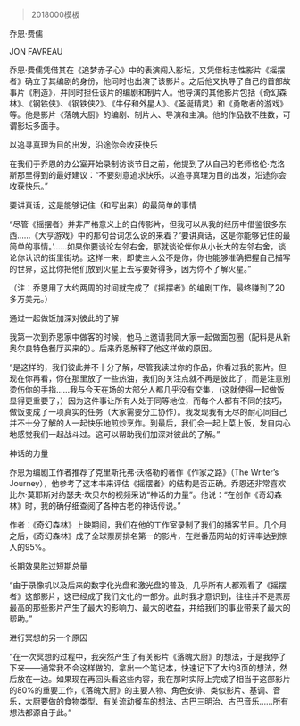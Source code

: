 # 
> 2018000模板



乔恩·费儒


JON FAVREAU


乔恩·费儒凭借其在《追梦赤子心》中的表演闯入影坛，又凭借标志性影片《摇摆者》确立了其编剧的身份，他同时也出演了该影片。之后他又执导了自己的首部故事片《制造》，并同时担任该片的编剧和制片人。他导演的其他影片包括《奇幻森林》、《钢铁侠》、《钢铁侠2》、《牛仔和外星人》、《圣诞精灵》和《勇敢者的游戏》等。他是影片《落魄大厨》的编剧、制片人、导演和主演。他的作品数不胜数，可谓影坛多面手。


以追寻真理为目的出发，沿途你会收获快乐

在我们于乔恩的办公室开始录制访谈节目之前，他提到了从自己的老师格伦·克洛斯那里得到的最好建议：“不要刻意追求快乐。以追寻真理为目的出发，沿途你会收获快乐。”


要讲真话，这是能够记住（和写出来）的最简单的事情

“尽管《摇摆者》并非严格意义上的自传影片，但我可以从我的经历中借鉴很多东西……《大亨游戏》中的那句台词怎么说的来着？‘要讲真话，这是你能够记住的最简单的事情。’……如果你要谈论左邻右舍，那就谈论伴你从小长大的左邻右舍，谈论你认识的街里街坊。这样一来，即使主人公不是你，你也能够准确把握自己描写的世界，这比你把他们放到火星上去写要好得多，因为你不了解火星。”

（注：乔恩用了大约两周的时间就完成了《摇摆者》的编剧工作，最终赚到了20多万美元。）


通过一起做饭加深对彼此的了解

我第一次到乔恩家中做客的时候，他马上邀请我同大家一起做面包圈（配料是从新奥尔良特色餐厅买来的）。后来乔恩解释了他这样做的原因。

“是这样的，我们彼此并不十分了解，尽管我读过你的作品，你看过我的影片。但现在你再看，你在那里放了一些热油，我们的关注点就不再是彼此了，而是注意别烫伤你的手指……我与今天在场的大部分人都几乎没有交集，（这就使得一起做饭显得更重要了，）因为这件事让所有人处于同等地位，而每个人都有不同的技巧，做饭变成了一项真实的任务（大家需要分工协作）。我发现我有无尽的耐心同自己并不十分了解的人一起快乐地煎炒烹炸。到最后，我们会一起上菜上饭，发自内心地感觉我们一起战斗过。这可以帮助我们加深对彼此的了解。”


神话的力量

乔恩为编剧工作者推荐了克里斯托弗·沃格勒的著作《作家之路》（The Writer’s Journey），他参考了这本书来评估《摇摆者》的结构是否正确。乔恩还非常喜欢比尔·莫耶斯对约瑟夫·坎贝尔的视频采访“神话的力量”。他说：“在创作《奇幻森林》时，我的确仔细查阅了各种古老的神话传说。”


作者：《奇幻森林》上映期间，我们在他的工作室录制了我们的播客节目。几个月之后，《奇幻森林》成了全球票房排名第一的影片，在烂番茄网站的好评率达到惊人的95%。




长期效果胜过短期总量

“由于录像机以及后来的数字化光盘和激光盘的普及，几乎所有人都观看了《摇摆者》这部影片，这已经成了我们文化的一部分。此时我才意识到，往往并不是票房最高的那些影片产生了最大的影响力、最大的收益，并给我们的事业带来了最大的帮助。”


进行冥想的另一个原因

“在一次冥想的过程中，我突然产生了有关影片《落魄大厨》的想法，于是我停了下来——通常我不会这样做的，拿出一个笔记本，快速记下了大约8页的想法，然后放在一边。如果现在再回头看这些内容，我在那时实际上完成了相当于这部影片的80%的重要工作，《落魄大厨》的主要人物、角色安排、类似影片、基调、音乐，大厨要做的食物类型、有关流动餐车的想法、古巴三明治、古巴音乐……所有想法都源自于此。”




